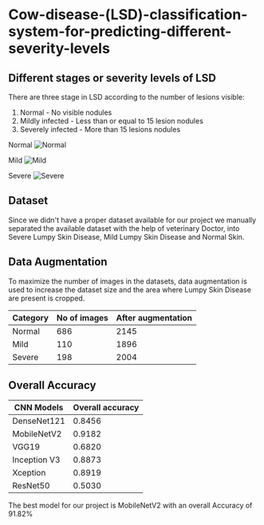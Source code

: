 # Cow-disease-(LSD)-classification-system-for-predicting-different-severity-levels

## Different stages or severity levels of LSD
There are three stage in LSD according to the number of lesions visible:
1. Normal - No visible nodules
2. Mildly infected - Less than or equal to 15 lesion nodules
3. Severely infected - More than 15 lesions nodules
   
Normal
![Normal](https://github.com/K-H-A-v-y-a/Cow-disease-LSD-classification-system-for-predicting-different-severity-levels/assets/90597406/c1536569-6047-474a-84a3-0c3417923f3c)

Mild
![Mild](https://github.com/K-H-A-v-y-a/Cow-disease-LSD-classification-system-for-predicting-different-severity-levels/assets/90597406/0c3ee8c8-7304-4397-9ced-799d6eab017e)

Severe
![Severe](https://github.com/K-H-A-v-y-a/Cow-disease-LSD-classification-system-for-predicting-different-severity-levels/assets/90597406/153f1c55-f03b-427a-aa51-d25552b5e802)

## Dataset
Since we didn't have a proper dataset available for our project we manually separated the available dataset with the help of veterinary Doctor, into Severe Lumpy Skin Disease, Mild Lumpy Skin Disease and Normal Skin.

## Data Augmentation
To maximize the number of images in the datasets, data augmentation is used to increase the  dataset size and the area where Lumpy Skin Disease are present is cropped.

| Category      | No of images  | After augmentation |
| ------------- | ------------- | ------------------ |
| Normal        |      686      |        2145        |
| Mild          |      110      |        1896        |
| Severe        |      198      |        2004        |

## Overall Accuracy
| CNN Models  | Overall accuracy |
|------------ | ---------------- |
| DenseNet121 |      0.8456      |
| MobileNetV2 |      0.9182      |
|    VGG19    |      0.6820      |
| Inception V3|      0.8873      |
|  Xception   |      0.8919      |
|  ResNet50   |      0.5030      |


The best model for our project is MobileNetV2 with an overall Accuracy of 91.82%
 
 
 
 










